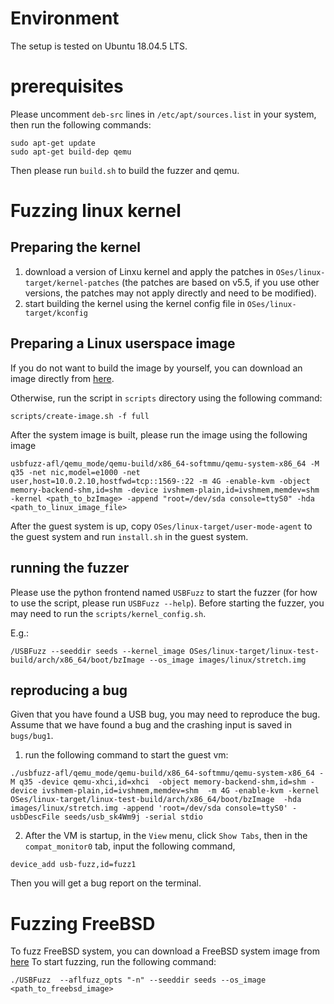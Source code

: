 # Environment

The setup is tested on Ubuntu 18.04.5 LTS.

# prerequisites

Please uncomment `deb-src` lines in `/etc/apt/sources.list` in your system,
then run the following commands:

```
sudo apt-get update
sudo apt-get build-dep qemu
```

Then please run `build.sh` to build the fuzzer and qemu.

# Fuzzing linux kernel

## Preparing the kernel

1. download a version of Linxu kernel and apply the patches in `OSes/linux-target/kernel-patches` (the patches are based on v5.5, if you use other versions, the patches may not apply directly and need to be modified). 
2. start building the kernel using the kernel config file in `OSes/linux-target/kconfig`

## Preparing a Linux userspace image

If you do not want to build the image by yourself, you can download an image directly from [here](https://hexdump.cs.purdue.edu/usbfuzz/stretch.img).

Otherwise, run the script in `scripts` directory using the following command:

```
scripts/create-image.sh -f full
```

After the system image is built, please run the image using the following image

```
usbfuzz-afl/qemu_mode/qemu-build/x86_64-softmmu/qemu-system-x86_64 -M q35 -net nic,model=e1000 -net user,host=10.0.2.10,hostfwd=tcp::1569-:22 -m 4G -enable-kvm -object memory-backend-shm,id=shm -device ivshmem-plain,id=ivshmem,memdev=shm -kernel <path_to_bzImage> -append "root=/dev/sda console=ttyS0" -hda <path_to_linux_image_file>
```

After the guest system is up, copy `OSes/linux-target/user-mode-agent` to the guest system and 
run `install.sh` in the guest system.

## running the fuzzer

Please use the python frontend named `USBFuzz` to start the fuzzer (for how to use the script,
please run `USBFuzz --help`). Before starting the fuzzer, you may need to run the `scripts/kernel_config.sh`.

E.g.: 

```
/USBFuzz --seeddir seeds --kernel_image OSes/linux-target/linux-test-build/arch/x86_64/boot/bzImage --os_image images/linux/stretch.img 
```

## reproducing a bug

Given that you have found a USB bug, you may need to reproduce the bug.
Assume that we have found a bug and the crashing input is saved in `bugs/bug1`.

1. run the following command to start the guest vm: 
```
./usbfuzz-afl/qemu_mode/qemu-build/x86_64-softmmu/qemu-system-x86_64 -M q35 -device qemu-xhci,id=xhci  -object memory-backend-shm,id=shm -device ivshmem-plain,id=ivshmem,memdev=shm  -m 4G -enable-kvm -kernel OSes/linux-target/linux-test-build/arch/x86_64/boot/bzImage  -hda images/linux/stretch.img -append 'root=/dev/sda console=ttyS0' -usbDescFile seeds/usb_sk4Wm9j -serial stdio
```

2. After the VM is startup, in the `View` menu, click `Show Tabs`, then in the `compat_monitor0` tab, input the following command, 

```
device_add usb-fuzz,id=fuzz1
```

Then you will get a bug report on the terminal.

# Fuzzing FreeBSD

To fuzz FreeBSD system, you can download a FreeBSD system image from [here](https://hexdump.cs.purdue.edu/usbfuzz/FreeBSD12_64.qcow2)
To start fuzzing, run the following command:

```
./USBFuzz  --aflfuzz_opts "-n" --seeddir seeds --os_image <path_to_freebsd_image>
```
